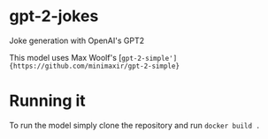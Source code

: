 # gpt-2-jokes
Joke generation with OpenAI's GPT2

This model uses Max Woolf's [`gpt-2-simple']{https://github.com/minimaxir/gpt-2-simple}`

# Running it
To run the model simply clone the repository and run `docker build .`
